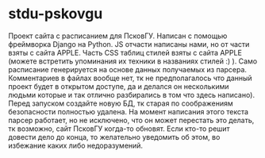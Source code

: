 # stdu-pskovgu
Проект сайта с расписанием для ПсковГУ.
Написан с помощью фреймворка Django на Python.
JS отчасти написаны нами, но от части взяты с сайта APPLE.
Часть CSS таблиц стилей взяты с сайта APPLE (можете встретить упоминания их техники в названиях стилей :)  ).
Само расписание генерируется на основе данных получаемых из парсера.
Комментариев в файлах вообще нет, тк не предполагалось что данный проект будет в открытом доступе, да и делался он несколькими людьми которые и так отлично разбирались в том что здесь написано).
Перед запуском создайте новую БД, тк старая по соображениям безопасности полностью удалена.
На момент написания этого текста парсер работает, но не исключено, что он может перестать это делать, тк возможно, сайт ПсковГУ когда-то обновят.
Если кто-то решит довести дело до конца, то желательно уведомить об этом, во избежание каких либо недоразумений.
